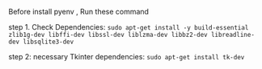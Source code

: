 Before install pyenv , Run these command

step 1. Check Dependencies:
`sudo apt-get install -y build-essential zlib1g-dev libffi-dev libssl-dev liblzma-dev libbz2-dev libreadline-dev libsqlite3-dev`

step 2: necessary Tkinter dependencies:
`sudo apt-get install tk-dev`